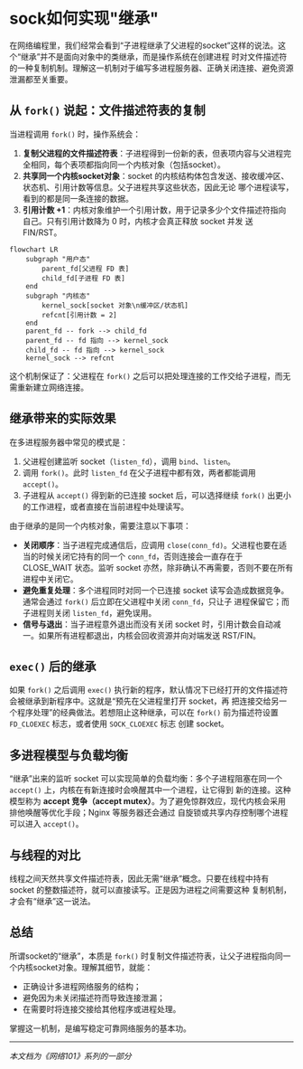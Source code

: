 # sock如何实现"继承"

在网络编程里，我们经常会看到“子进程继承了父进程的socket”这样的说法。这个“继承”并不是面向对象中的类继承，而是操作系统在创建进程
时对文件描述符的一种复制机制。理解这一机制对于编写多进程服务器、正确关闭连接、避免资源泄漏都至关重要。

## 从 `fork()` 说起：文件描述符表的复制

当进程调用 `fork()` 时，操作系统会：

1. **复制父进程的文件描述符表**：子进程得到一份新的表，但表项内容与父进程完全相同，每个表项都指向同一个内核对象（包括socket）。
2. **共享同一个内核socket对象**：socket 的内核结构体包含发送、接收缓冲区、状态机、引用计数等信息。父子进程共享这些状态，因此无论
   哪个进程读写，看到的都是同一条连接的数据。
3. **引用计数 +1**：内核对象维护一个引用计数，用于记录多少个文件描述符指向自己。只有引用计数降为 0 时，内核才会真正释放 socket 并发
   送 FIN/RST。

```mermaid
flowchart LR
    subgraph "用户态"
        parent_fd[父进程 FD 表]
        child_fd[子进程 FD 表]
    end
    subgraph "内核态"
        kernel_sock[socket 对象\n缓冲区/状态机]
        refcnt[引用计数 = 2]
    end
    parent_fd -- fork --> child_fd
    parent_fd -- fd 指向 --> kernel_sock
    child_fd -- fd 指向 --> kernel_sock
    kernel_sock --> refcnt
```

这个机制保证了：父进程在 `fork()` 之后可以把处理连接的工作交给子进程，而无需重新建立网络连接。

## 继承带来的实际效果

在多进程服务器中常见的模式是：

1. 父进程创建监听 socket（`listen_fd`），调用 `bind`、`listen`。
2. 调用 `fork()`。此时 `listen_fd` 在父子进程中都有效，两者都能调用 `accept()`。
3. 子进程从 `accept()` 得到新的已连接 socket 后，可以选择继续 `fork()` 出更小的工作进程，或者直接在当前进程中处理读写。

由于继承的是同一个内核对象，需要注意以下事项：

- **关闭顺序**：当子进程完成通信后，应调用 `close(conn_fd)`。父进程也要在适当的时候关闭它持有的同一个 `conn_fd`，否则连接会一直存在于
  CLOSE_WAIT 状态。监听 socket 亦然，除非确认不再需要，否则不要在所有进程中关闭它。
- **避免重复处理**：多个进程同时对同一个已连接 socket 读写会造成数据竞争。通常会通过 `fork()` 后立即在父进程中关闭 `conn_fd`，只让子
  进程保留它；而子进程则关闭 `listen_fd`，避免误用。
- **信号与退出**：当子进程意外退出而没有关闭 socket 时，引用计数会自动减一。如果所有进程都退出，内核会回收资源并向对端发送 RST/FIN。

## `exec()` 后的继承

如果 `fork()` 之后调用 `exec()` 执行新的程序，默认情况下已经打开的文件描述符会被继承到新程序中。这就是“预先在父进程里打开 socket，再
把连接交给另一个程序处理”的经典做法。若想阻止这种继承，可以在 `fork()` 前为描述符设置 `FD_CLOEXEC` 标志，或者使用 `SOCK_CLOEXEC` 标志
创建 socket。

## 多进程模型与负载均衡

“继承”出来的监听 socket 可以实现简单的负载均衡：多个子进程阻塞在同一个 `accept()` 上，内核在有新连接时会唤醒其中一个进程，让它得到
新的连接。这种模型称为 **accept 竞争（accept mutex）**。为了避免惊群效应，现代内核会采用排他唤醒等优化手段；Nginx 等服务器还会通过
自旋锁或共享内存控制哪个进程可以进入 `accept()`。

## 与线程的对比

线程之间天然共享文件描述符表，因此无需“继承”概念。只要在线程中持有 socket 的整数描述符，就可以直接读写。正是因为进程之间需要这种
复制机制，才会有“继承”这一说法。

## 总结

所谓socket的“继承”，本质是 `fork()` 时复制文件描述符表，让父子进程指向同一个内核socket对象。理解其细节，就能：

- 正确设计多进程网络服务的结构；
- 避免因为未关闭描述符而导致连接泄漏；
- 在需要时将连接交接给其他程序或进程处理。

掌握这一机制，是编写稳定可靠网络服务的基本功。

---

*本文档为《网络101》系列的一部分*

